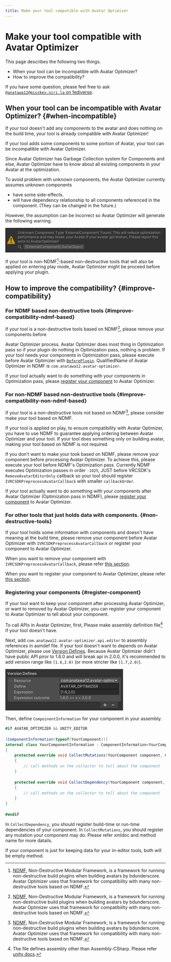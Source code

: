 ```yaml
---
title: Make your tool compatible with Avatar Optimizer
---
```


# Make your tool compatible with Avatar Optimizer

This page describes the following two things.

- When your tool can be incompatible with Avatar Optimizer?
- How to improve the compatibility?

If you have some question, please feel free to ask [`@anatawa12@misskey.niri.la` on fediverse][fediverse].

## When your tool can be incompatible with Avatar Optimizer? {#when-incompatible}

If your tool doesn't add any components to the avatar and does nothing on the build time,
your tool is already compatible with Avatar Optimizer!

If your tool adds some components to some portion of Avatar, your tool can be incompatible with Avatar Optimizer.

Since Avatar Optimizer has Garbage Collection system for Components and else, Avatar Optimizer have to 
know about all existing components in your Avatar at the optimization.

To avoid problem with unknown components, the Avatar Optimizer currently assumes unknown components
- have some side-effects.
- will have dependency relationship to all components referenced in the component.
  (They can be changed in the future.)

However, the assumption can be incorrect so Avatar Optimizer will generate the following warning.

![unknown-component-warning](unknown-component-warning.png)

If your tool is non-NDMF[^NDMF]-based non-destructive tools that will also be applied on entering play mode,
Avatar Optimizer might be proceed before applying your plugin.

## How to improve the compatibility? {#improve-compatibility}

### For NDMF based non-destructive tools {#improve-compatibility-ndmf-based}

If your tool is a non-destructive tools based on NDMF[^NDMF], please remove your components before 

Avatar Optimizer process. Avatar Optimizer does most thing in Optimization pass
so if your plugin do nothing in Optimization pass, nothing is problem.
If your tool needs your components in Optimization pass, 
please execute before Avatar Optimizer with [`BeforePlugin`][ndmf-BeforePlugin]. 
QualifiedName of Avatar Optimizer in NDMF is `com.anatawa12.avatar-optimizer`.

If your tool actually want to do something with your components in Optimization pass,
please [register your component][register-component] to Avatar Optimizer.

### For non-NDMF based non-destructive tools {#improve-compatibility-non-ndmf-based}

If your tool is a non-destructive tools not based on NDMF[^NDMF], please consider
make your tool based on NDMF.

If your tool is applied on play, to ensure compatibility with Avatar Optimizer, you have to use NDMF to
guarantee applying ordering between Avatar Optimizer and your tool.
If your tool does something only on building avatar, making your tool based on NDMF is not required.

If you don't want to make your took based on NDMF, please remove your component before processing Avatar Optimizer.
To achieve this, please execute your tool before NDMF's Optimization pass.
Currently NDMF executes Optimization passes in order `-1025`, JUST before VRCSDK's `RemoveAvatarEditorOnly` callback so
your tool should register `IVRCSDKPreprocessAvatarCallback` with smaller `callbackOrder`.

If your tool actually want to do something with your components after Avatar Optimizer (Optimization pass in NDMF),
please [register your component][register-component] to Avatar Optimizer.

### For other tools that just holds data with components. {#non-destructive-tools}

If your tool holds some information with components and doesn't have meaning at the build time, 
please remove your component before Avatar Optimizer with `IVRCSDKPreprocessAvatarCallback` or 
register your component to Avatar Optimizer.

When you want to remove your component with `IVRCSDKPreprocessAvatarCallback`, please refer [this section](#improve-compatibility-non-ndmf-based).

When you want to register your component to Avatar Optimizer, please refer [this section][register-component].

### Registering your components {#register-component}

If your tool want to keep your component after processing Avatar Optimizer, or want to removed by Avatar Optimizer,
you can register your component to Avatar Optimizer to tell about your component.

To call APIs in Avatar Optimizer, first, Please make assembly definition file[^asmdef] if your tool doesn't have.

Next, add `com.anatawa12.avatar-optimizer.api.editor` to assembly references in asmdef file.
If your tool doesn't want to depends on Avatar Optimizer, please use [Version Defines].
Because Avatar Optimizer didn't have public API piror to 1.6.0 and will break api in 2.0.0, 
it's recommended to add version range like `[1.6,2.0)` (or more stricter like `[1.7,2.0)`).

![version-defines.png](version-defines.png)

Then, define `CompoinentInformation` for your component in your assembly.

```csharp
#if AVATAR_OPTIMIZER && UNITY_EDITOR

[ComponentInformation(typeof(YourComponent))]
internal class YourComponentInformation : ComponentInformation<YourComponent>
{
    protected override void CollectMutations(YourComponent component, ComponentMutationsCollector collector)
    {
        // call methods on the collector to tell about the component
    }

    protected override void CollectDependency(YourComponent component, ComponentDependencyCollector collector)
    {
        // call methods on the collector to tell about the component
    }
}

#endif
```

In `CollectDependency`, you should register build-time or run-time dependencies of your component.
In `CollectMutations`, you should register any mutation your component may do.
Please refer xmldoc and method name for more datails.

If your component is just for keeping data for your in-editor tools, both will be empty method.

[fediverse]: https://misskey.niri.la/@anatawa12
[ndmf-BeforePlugin]: https://ndmf.nadena.dev/api/nadena.dev.ndmf.fluent.Sequence.html#nadena_dev_ndmf_fluent_Sequence_BeforePlugin_System_String_System_String_System_Int32_
[register-component]: #register-component

[^asmdef]: The file defines assembly other than Assembly-CSharp. Please refer [unity docs](https://docs.unity3d.com/2019.4/Documentation/Manual/ScriptCompilationAssemblyDefinitionFiles.html).
[^NDMF]: [NDMF], Non-Destructive Modular Framework, is a framework for running non-destructive build plugins when 
building avatars by bdunderscore. Avatar Optimizer uses that framework for compatibility 
with many non-destructive tools based on NDMF.

[NDMF]: https://ndmf.nadena.dev/
[modular-avatar]: https://modular-avatar.nadena.dev/
[Version Defines]: https://docs.unity3d.com/2019.4/Documentation/Manual/ScriptCompilationAssemblyDefinitionFiles.html#define-symbols
